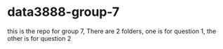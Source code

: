 # data3888-group-7
this is the repo for group 7, 
There are 2 folders, one is for question 1, the other is for question 2

